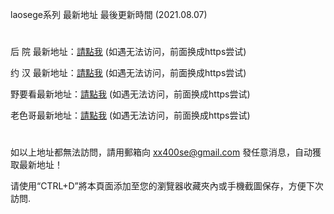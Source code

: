 laosege系列 最新地址 最後更新時間 (2021.08.07)
#
后 院 最新地址：<a href="http://www.136ke.com" rel="nofollow">請點我</a>   (如遇无法访问，前面换成https尝试)

约 汉 最新地址：<a href="http://www.590sk.com" rel="nofollow">請點我</a>   (如遇无法访问，前面换成https尝试)

野要看最新地址：<a href="http://www.119bn.com" rel="nofollow">請點我</a>   (如遇无法访问，前面换成https尝试)

老色哥最新地址：<a href="http://www.210vz.com" rel="nofollow">請點我</a>   (如遇无法访问，前面换成https尝试)
#
如以上地址都無法訪問，請用郵箱向 xx400se@gmail.com 發任意消息，自动獲取最新地址！

请使用“CTRL+D”將本頁面添加至您的瀏覽器收藏夾內或手機截圖保存，方便下次訪問.
